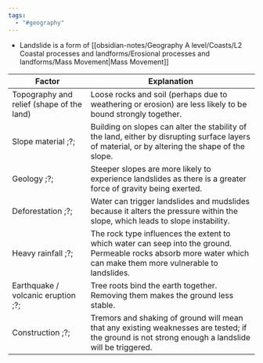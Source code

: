 ```yaml
---
tags:
  - "#geography"
---
```

- Landslide is a form of [[obsidian-notes/Geography A level/Coasts/L2 Coastal processes and landforms/Erosional processes and landforms/Mass Movement|Mass Movement]]

| Factor                                     | Explanation                                                                                                                                                       |
| ------------------------------------------ | ----------------------------------------------------------------------------------------------------------------------------------------------------------------- |
| Topography and relief (shape of the land)  | Loose rocks and soil (perhaps due to weathering or erosion) are less likely to be bound strongly together.                                                        |
| Slope material ;?;                         | Building on slopes can alter the stability of the land, either by disrupting surface layers of material, or by altering the shape of the slope.                   |
| Geology ;?;                                | Steeper slopes are more likely to experience landslides as there is a greater force of gravity being exerted.                                                     |
| Deforestation ;?;                          | Water can trigger landslides and mudslides because it alters the pressure within the slope, which leads to slope instability.                                     |
| Heavy rainfall ;?;                         | The rock type influences the extent to which water can seep into the ground. Permeable rocks absorb more water which can make them more vulnerable to landslides. |
| Earthquake / volcanic eruption ;?;         | Tree roots bind the earth together. Removing them makes the ground less stable.                                                                                   |
| Construction ;?;                           | Tremors and shaking of ground will mean that any existing weaknesses are tested; if the ground is not strong enough a landslide will be triggered.                |
